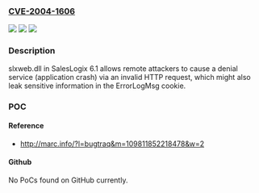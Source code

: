 ### [CVE-2004-1606](https://cve.mitre.org/cgi-bin/cvename.cgi?name=CVE-2004-1606)
![](https://img.shields.io/static/v1?label=Product&message=n%2Fa&color=blue)
![](https://img.shields.io/static/v1?label=Version&message=n%2Fa&color=blue)
![](https://img.shields.io/static/v1?label=Vulnerability&message=n%2Fa&color=brighgreen)

### Description

slxweb.dll in SalesLogix 6.1 allows remote attackers to cause a denial service (application crash) via an invalid HTTP request, which might also leak sensitive information in the ErrorLogMsg cookie.

### POC

#### Reference
- http://marc.info/?l=bugtraq&m=109811852218478&w=2

#### Github
No PoCs found on GitHub currently.


